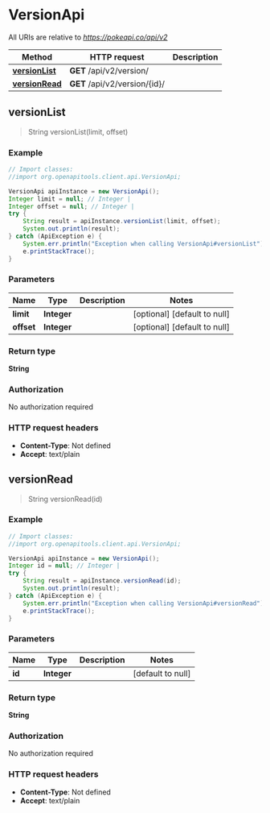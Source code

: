 # VersionApi

All URIs are relative to *https://pokeapi.co/api/v2*

Method | HTTP request | Description
------------- | ------------- | -------------
[**versionList**](VersionApi.md#versionList) | **GET** /api/v2/version/ | 
[**versionRead**](VersionApi.md#versionRead) | **GET** /api/v2/version/{id}/ | 



## versionList

> String versionList(limit, offset)



### Example

```java
// Import classes:
//import org.openapitools.client.api.VersionApi;

VersionApi apiInstance = new VersionApi();
Integer limit = null; // Integer | 
Integer offset = null; // Integer | 
try {
    String result = apiInstance.versionList(limit, offset);
    System.out.println(result);
} catch (ApiException e) {
    System.err.println("Exception when calling VersionApi#versionList");
    e.printStackTrace();
}
```

### Parameters


Name | Type | Description  | Notes
------------- | ------------- | ------------- | -------------
 **limit** | **Integer**|  | [optional] [default to null]
 **offset** | **Integer**|  | [optional] [default to null]

### Return type

**String**

### Authorization

No authorization required

### HTTP request headers

- **Content-Type**: Not defined
- **Accept**: text/plain


## versionRead

> String versionRead(id)



### Example

```java
// Import classes:
//import org.openapitools.client.api.VersionApi;

VersionApi apiInstance = new VersionApi();
Integer id = null; // Integer | 
try {
    String result = apiInstance.versionRead(id);
    System.out.println(result);
} catch (ApiException e) {
    System.err.println("Exception when calling VersionApi#versionRead");
    e.printStackTrace();
}
```

### Parameters


Name | Type | Description  | Notes
------------- | ------------- | ------------- | -------------
 **id** | **Integer**|  | [default to null]

### Return type

**String**

### Authorization

No authorization required

### HTTP request headers

- **Content-Type**: Not defined
- **Accept**: text/plain

